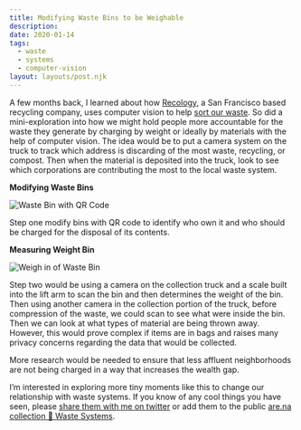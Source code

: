 ```yaml
---
title: Modifying Waste Bins to be Weighable
description:
date: 2020-01-14
tags:
  - waste
  - systems
  - computer-vision
layout: layouts/post.njk
---
```


A few months back, I learned about how [Recology](https://www.recology.com), a San Francisco based recycling company, uses computer vision to help [sort our waste](https://www.recyclingproductnews.com/article/32257/recology-adds-max-ai-robotic-sorting-technology-to-pier-96-recycling-center-in-san-francisco). So did a mini-exploration into how we might hold people more accountable for the waste they generate by charging by weight or ideally by materials with the help of computer vision. The idea would be to put a camera system on the truck to track which address is discarding of the most waste, recycling, or compost. Then when the material is deposited into the truck, look to see which corporations are contributing the most to the local waste system.

**Modifying Waste Bins**

![Waste Bin with QR Code](https://d2w9rnfcy7mm78.cloudfront.net/7474047/original_0d2e9e1cb039f56914b57b2c9868917a.png?1590736717?bc=0)

Step one modify bins with QR code to identify who own it and who should be charged for the disposal of its contents.

**Measuring Weight Bin**

![Weigh in of Waste Bin](https://d2w9rnfcy7mm78.cloudfront.net/7474045/original_44159e4326e94b31c8beb46637b1e905.png?1590736721?bc=0)

Step two would be using a camera on the collection truck and a scale built into the lift arm to scan the bin and then determines the weight of the bin. Then using another camera in the collection portion of the truck, before compression of the waste, we could scan to see what were inside the bin. Then we can look at what types of material are being thrown away. However, this would prove complex if items are in bags and raises many privacy concerns regarding the data that would be collected.

More research would be needed to ensure that less affluent neighborhoods are not being charged in a way that increases the wealth gap.

I’m interested in exploring more tiny moments like this to change our relationship with waste systems. If you know of any cool things you have seen, please [share them with me on twitter](https://twitter.com/gndclouds) or add them to the public [are.na collection 🔬 Waste Systems](https://www.are.na/gndclouds/waste-systems).
